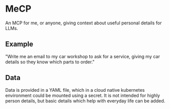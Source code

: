 # MeCP

An MCP for me, or anyone, giving context about useful personal details for LLMs.

## Example

"Write me an email to my car workshop to ask for a service, giving my car details so they know which parts to order."

## Data

Data is provided in a YAML file, which in a cloud native kubernetes environment could be mounted using a secret. It is not intended for highly person details, but basic details which help with everyday life can be added.

